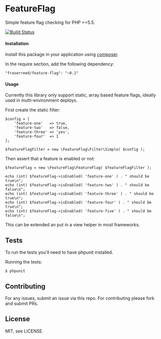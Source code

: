 FeatureFlag
===========

Simple feature flag checking for PHP >=5.5.

[![Build Status](https://travis-ci.org/fraserreed/feature-flag.svg?branch=master)](https://travis-ci.org/fraserreed/feature-flag)

#### Installation

Install this package in your application using [composer](http://composer.org).

In the require section, add the following dependency:
```
"fraserreed/feature-flag": "~0.1"
```

#### Usage

Currently this library only support static, array based feature flags, ideally used in multi-environment deploys.

First create the static filter:

```
$config = [
    'feature-one'   => true,
    'feature-two'   => false,
    'feature-three' => 'yes',
    'feature-four'  => 1
];

$featureFlagFilter = new \FeatureFlag\Filter\Simple( $config );
```

Then assert that a feature is enabled or not:

```
$featureFlag = new \FeatureFlag\FeatureFlag( $featureFlagFilter );

echo (int) $featureFlag->isEnabled( 'feature-one' ) . " should be true\n";
echo (int) $featureFlag->isEnabled( 'feature-two' ) . " should be false\n";
echo (int) $featureFlag->isEnabled( 'feature-three' ) . " should be true\n";
echo (int) $featureFlag->isEnabled( 'feature-four' ) . " should be true\n";
echo (int) $featureFlag->isEnabled( 'feature-five' ) . " should be false\n";
```

This can be extended an put in a view helper in most frameworks.

## Tests

To run the tests you'll need to have phpunit installed.

Running the tests:

```
$ phpunit
```

## Contributing

For any issues, submit an issue via this repo.  For contributing please fork and submit PRs.

## License

MIT, see LICENSE.